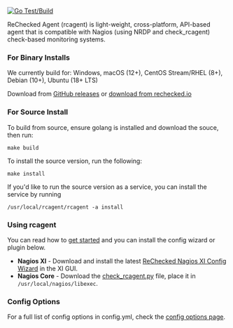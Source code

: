 [![Go Test/Build](https://github.com/rechecked/rcagent/actions/workflows/go.yml/badge.svg)](https://github.com/rechecked/rcagent/actions/workflows/go.yml)

ReChecked Agent (rcagent) is light-weight, cross-platform, API-based agent that is compatible with Nagios (using NRDP and check_rcagent) check-based monitoring systems.

### For Binary Installs

We currently build for: Windows, macOS (12+), CentOS Stream/RHEL (8+), Debian (10+), Ubuntu (18+ LTS)

Download from [GitHub releases](https://github.com/rechecked/rcagent/releases) or [download from rechecked.io](https://rechecked.io/download)

### For Source Install

To build from source, ensure golang is installed and download the souce, then run:

```
make build
```

To install the source version, run the following:

```
make install
```

If you'd like to run the source version as a service, you can install the service by running

```
/usr/local/rcagent/rcagent -a install
```

### Using rcagent

You can read how to [get started](https://rechecked.io/quick-start-guide/) and you can install the config wizard or plugin below.

- **Nagios XI** - Download and install the latest [ReChecked Nagios XI Config Wizard](https://rechecked.io/download) in the XI GUI.
- **Nagios Core** - Download the [check_rcagent.py](https://rechecked.io/download) file, place it in `/usr/local/nagios/libexec`.

### Config Options

For a full list of config options in config.yml, check the [config options page](https://rechecked.io/config-options/).
